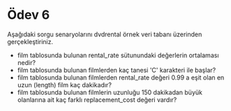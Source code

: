 # Ödev 6

Aşağıdaki sorgu senaryolarını dvdrental örnek veri tabanı üzerinden gerçekleştiriniz.

* film tablosunda bulunan rental_rate sütunundaki değerlerin ortalaması nedir?
* film tablosunda bulunan filmlerden kaç tanesi 'C' karakteri ile başlar?
* film tablosunda bulunan filmlerden rental_rate değeri 0.99 a eşit olan en uzun (length) film kaç dakikadır?
* film tablosunda bulunan filmlerin uzunluğu 150 dakikadan büyük olanlarına ait kaç farklı replacement_cost değeri vardır?